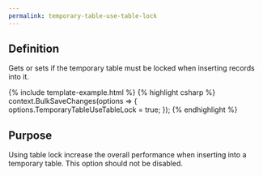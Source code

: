 ```yaml
---
permalink: temporary-table-use-table-lock
---
```


## Definition
Gets or sets if the temporary table must be locked when inserting records into it.

{% include template-example.html %} 
{% highlight csharp %}
context.BulkSaveChanges(options =>
{
   options.TemporaryTableUseTableLock = true;
});
{% endhighlight %}

## Purpose
Using table lock increase the overall performance when inserting into a temporary table. This option should not be disabled.